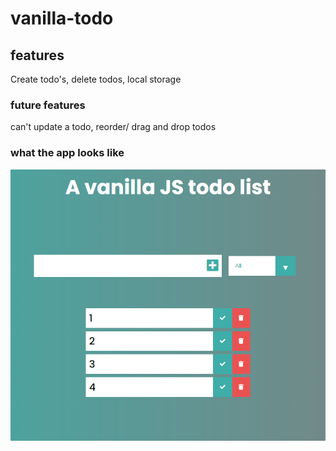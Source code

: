# vanilla-todo

## features

Create todo's, delete todos, local storage

### future features

can't update a todo, reorder/ drag and drop todos

### what the app looks like

![Image of the app](/todo.PNG)